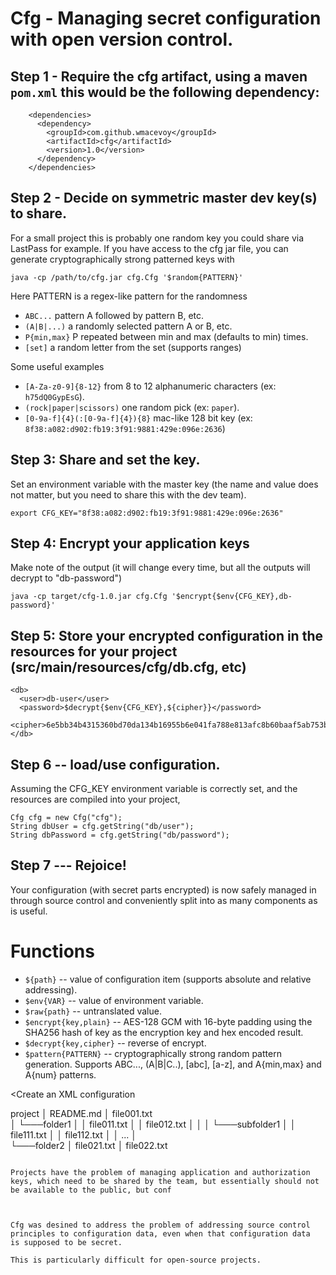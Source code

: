 # Cfg - Managing secret configuration with open version control.

## Step 1 - Require the cfg artifact, using a maven `pom.xml` this would be the following dependency:

```
    <dependencies>
      <dependency>
        <groupId>com.github.wmacevoy</groupId>
        <artifactId>cfg</artifactId>
        <version>1.0</version>
      </dependency>
    </dependencies>
```

## Step 2 - Decide on symmetric master dev key(s) to share.

For a small project this is probably one random key you could share via LastPass for example.  If you have access to the cfg jar file, you can generate cryptographically strong patterned keys with

```
java -cp /path/to/cfg.jar cfg.Cfg '$random{PATTERN}'
```

Here PATTERN is a regex-like pattern for the randomness

* `ABC...`  pattern A followed by pattern B, etc.
* `(A|B|...)` a randomly selected pattern A or B, etc.
* `P{min,max}` P repeated between min and max (defaults to min) times.
* `[set]` a random letter from the set (supports ranges)

Some useful examples

* `[A-Za-z0-9]{8-12}` from 8 to 12 alphanumeric characters (ex: `h75dQ0GypEsG`).
* `(rock|paper|scissors)` one random pick (ex: `paper`).
* `[0-9a-f]{4}(:[0-9a-f]{4}){8}` mac-like 128 bit key (ex: `8f38:a082:d902:fb19:3f91:9881:429e:096e:2636`)

## Step 3: Share and set the key.

Set an environment variable with the master key (the name and value does not matter, but you need to share this with the dev team).

```
export CFG_KEY="8f38:a082:d902:fb19:3f91:9881:429e:096e:2636"
```

## Step 4: Encrypt your application keys

Make note of the output (it will change every time, but all the outputs will decrypt to "db-password")
```
java -cp target/cfg-1.0.jar cfg.Cfg '$encrypt{$env{CFG_KEY},db-password}'
```
## Step 5: Store your encrypted configuration in the resources for your project (src/main/resources/cfg/db.cfg, etc)

```
<db>
  <user>db-user</user>
  <password>$decrypt{$env{CFG_KEY},${cipher}}</password>
  <cipher>6e5bb34b4315360bd70da134b16955b6e041fa788e813afc8b60baaf5ab753bca0bb8e151127c066ec9abbb3</cipher>
</db>
```

## Step 6 -- load/use configuration.
Assuming the CFG_KEY environment variable is correctly set, and the resources are compiled into your project,

```
Cfg cfg = new Cfg("cfg");
String dbUser = cfg.getString("db/user");
String dbPassword = cfg.getString("db/password");
```

## Step 7 --- Rejoice!

Your configuration (with secret parts encrypted) is now safely managed in through source control and conveniently split into as many components as is useful.


# Functions

* `${path}` -- value of configuration item (supports absolute and relative addressing).
* `$env{VAR}` -- value of environment variable.
* `$raw{path}` -- untranslated value.
* `$encrypt{key,plain}` -- AES-128 GCM with 16-byte padding using the SHA256 hash of key as the encryption key and hex encoded result.
* `$decrypt{key,cipher}` -- reverse of encrypt.
* `$pattern{PATTERN}` -- cryptographically strong random pattern generation.  Supports ABC..., (A|B|C..), [abc], [a-z], and A{min,max} and A{num} patterns.



<Create an XML configuration

project
│   README.md
│   file001.txt    
│
└───folder1
│   │   file011.txt
│   │   file012.txt
│   │
│   └───subfolder1
│       │   file111.txt
│       │   file112.txt
│       │   ...
│   
└───folder2
    │   file021.txt
    │   file022.txt
```

Projects have the problem of managing application and authorization keys, which need to be shared by the team, but essentially should not be available to the public, but conf



Cfg was desined to address the problem of addressing source control
principles to configuration data, even when that configuration data
is supposed to be secret.

This is particularly difficult for open-source projects.
